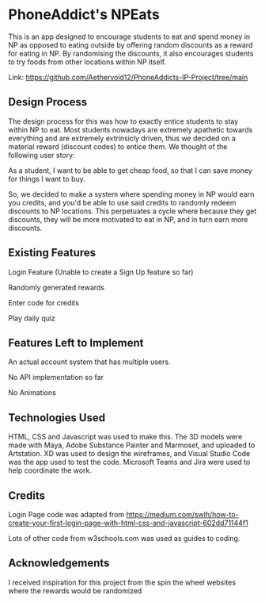 # PhoneAddict's NPEats

This is an app designed to encourage students to eat and spend money in NP as opposed to eating outside by offering random discounts as a reward for eating in NP. By randomising the discounts, it also encourages students to try foods from other locations within NP itself.

Link: https://github.com/Aethervoid12/PhoneAddicts-IP-Project/tree/main

## Design Process

The design process for this was how to exactly entice students to stay within NP to eat. Most students nowadays are extremely apathetic towards everything and are extremely extrinsicly driven, thus we decided on a material reward (discount codes) to entice them. We thought of the following user story:

As a student, I want to be able to get cheap food, so that I can save money for things I want to buy.

So, we decided to make a system where spending money in NP would earn you credits, and you'd be able to use said credits to randomly redeem discounts to NP locations. This perpetuates a cycle where because they get discounts, they will be more motivated to eat in NP, and in turn earn more discounts.

## Existing Features

Login Feature (Unable to create a Sign Up feature so far)

Randomly generated rewards

Enter code for credits

Play daily quiz

## Features Left to Implement

An actual account system that has multiple users.

No API implementation so far

No Animations


## Technologies Used

HTML, CSS and Javascript was used to make this. The 3D models were made with Maya, Adobe Substance Painter and Marmoset, and uploaded to Artstation. XD was used to design the wireframes, and Visual Studio Code was the app used to test the code. Microsoft Teams and Jira were used to help coordinate the work.


## Credits

Login Page code was adapted from https://medium.com/swlh/how-to-create-your-first-login-page-with-html-css-and-javascript-602dd71144f1

Lots of other code from w3schools.com was used as guides to coding.

## Acknowledgements

I received inspiration for this project from the spin the wheel websites where the rewards would be randomized
